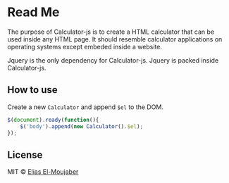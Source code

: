 # Read Me #

The purpose of Calculator-js is to create a HTML calculator that can be used inside any HTML page. It should resemble 
calculator applications on operating systems except embeded inside a website.

Jquery is the only dependency for Calculator-js. Jquery is packed inside Calculator-js.

## How to use ##

Create a new ```Calculator``` and append ```$el``` to the DOM. 

```javascript
$(document).ready(function(){
	$('body').append(new Calculator().$el);
});
```

## License ##

MIT © [Elias El-Moujaber](https://github.com/eliasem)